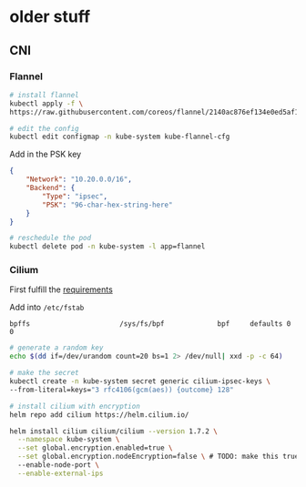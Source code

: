 # older stuff

## CNI

### Flannel

```sh
# install flannel
kubectl apply -f \
https://raw.githubusercontent.com/coreos/flannel/2140ac876ef134e0ed5af15c65e414cf26827915/Documentation/kube-flannel.yml

# edit the config
kubectl edit configmap -n kube-system kube-flannel-cfg
```

Add in the PSK key

```json
{
    "Network": "10.20.0.0/16",
    "Backend": {
        "Type": "ipsec",
        "PSK": "96-char-hex-string-here"
    }
}
```

```sh
# reschedule the pod
kubectl delete pod -n kube-system -l app=flannel
```

### Cilium

First fulfill the [requirements](https://docs.cilium.io/en/stable/kubernetes/requirements/)

Add into `/etc/fstab`

`bpffs                      /sys/fs/bpf             bpf     defaults 0 0`

```sh
# generate a random key
echo $(dd if=/dev/urandom count=20 bs=1 2> /dev/null| xxd -p -c 64)

# make the secret
kubectl create -n kube-system secret generic cilium-ipsec-keys \
--from-literal=keys="3 rfc4106(gcm(aes)) {outcome} 128"

# install cilium with encryption
helm repo add cilium https://helm.cilium.io/

helm install cilium cilium/cilium --version 1.7.2 \
  --namespace kube-system \
  --set global.encryption.enabled=true \
  --set global.encryption.nodeEncryption=false \ # TODO: make this true
  --enable-node-port \
  --enable-external-ips
```
